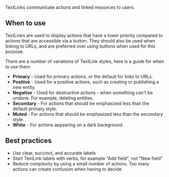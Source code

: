TextLinks communicate actions and linked resources to users.

## When to use

TextLinks are used to display actions that have a lower priority compared to actions that are accessible via a button. They should also be used when linking to URLs, and are preferred over using buttons when used for this purpose.

There are a number of variations of TextLink styles, here is a guide for when to use them:

- **Primary** - Used for primary actions, or the default for links to URLs.
- **Positive** - Used for a positive actions, such as creating or publishing a new entity.
- **Negative** - Used for destructive actions - when something can't be undone. For example, deleting entities.
- **Secondary** - For actions that should be emphasized less than the default primary style.
- **Muted** - For actions that should be emphasized less than the secondary style.
- **White** - For actions appearing on a dark background.

## Best practices

- Use clear, succinct, and accurate labels
- Start TextLink labels with verbs, for example "Add field", not "New field"
- Reduce complexity by using a small number of actions. Too many actions can create confusion when having to decide
